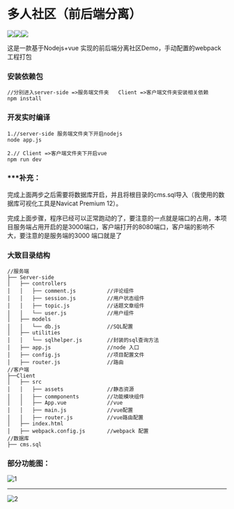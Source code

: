 
# 多人社区（前后端分离）

![](https://img.shields.io/badge/node-V8.11.3-green.svg)![](https://img.shields.io/badge/vue-v2.0%2B-green.svg)![](https://img.shields.io/badge/webpack-4.0-brightgreen.svg)



这是一款基于Nodejs+vue 实现的前后端分离社区Demo，手动配置的webpack 工程打包

### 安装依赖包

```
//分别进入server-side =>服务端文件夹   Client =>客户端文件夹安装相关依赖
npm install
```

### 开发实时编译

```	
1.//server-side 服务端文件夹下开启nodejs
node app.js

2.// Client =>客户端文件夹下开启vue
npm run dev 
```

### ***补充：

完成上面两步之后需要将数据库开启，并且将根目录的cms.sql导入（我使用的数据库可视化工具是Navicat Premium 12）。

完成上面步骤，程序已经可以正常跑动的了，要注意的一点就是端口的占用，本项目服务端占用开启的是3000端口，客户端打开的8080端口，客户端的影响不大，要注意的是服务端的3000 端口就是了

### 大致目录结构

```
//服务端
├── Server-side
│   ├── controllers 
│   │   ├── comment.js			//评论组件
│   │   ├── session.js			//用户状态组件
│   │   ├── topic.js			//话题文章组件
│   │   └── user.js				//用户组件
│   ├── models
│   │   └── db.js  				//SQL配置
│   ├── utilities
│   │   └── sqlhelper.js		//封装的sql查询方法
│   ├── app.js					//node 入口
│   ├── config.js 				//项目配置文件
│   ├── router.js 				//路由
//客户端
├──Client
│   ├── src 
│   │   ├── assets				//静态资源
│   │   ├── commponents			//功能模块组件
│   │   ├── App.vue				//vue
│   │   ├── main.js				//vue配置
│   │   ├── router.js			//vue路由配置
│   ├── index.html 
│   ├── webpack.config.js		//webpack 配置
//数据库
├── cms.sql
```



### 部分功能图：

![1](https://github.com/heimaozi/Multiplayer-community/blob/master/remadeimg/1.gif)

------------------------------------------------------------------------------------------------------------------------------------------------------

![2](https://github.com/heimaozi/Multiplayer-community/blob/master/remadeimg/2.gif)

